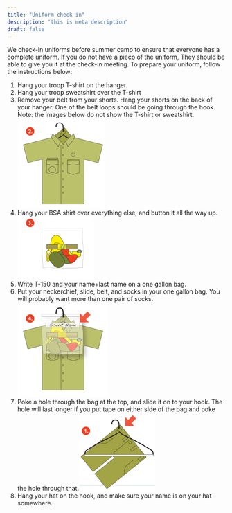 ```yaml
---
title: "Uniform check in"
description: "this is meta description"
draft: false
---
```


We check-in uniforms before summer camp to ensure that everyone has a complete uniform. If you do not have a pieco of the uniform, They should be able to give you it at the check-in meeting. To prepare your uniform, follow the instructions below:

1. Hang your troop T-shirt on the hanger.
2. Hang your troop sweatshirt over the T-shirt
3. Remove your belt from your shorts. Hang your shorts on the back of your hanger. One of the belt loops should be going through the hook. Note: the images below do not show the T-shirt or sweatshirt.![alt text](uniform-images/shorts.png)
4. Hang your BSA shirt over everything else, and button it all the way up.![alt text](uniform-images/bsa-shirt.png)
5. Write T-150 and your name+last name on a one gallon bag.
6. Put your neckerchief, slide, belt, and socks in your one gallon bag. You will probably want more than one pair of socks.![alt text](uniform-images/bag-items.png)
7. Poke a hole through the bag at the top, and slide it on to your hook. The hole will last longer if you put tape on either side of the bag and poke the hole through that.![alt text](uniform-images/final.png)
8. Hang your hat on the hook, and make sure your name is on your hat somewhere.